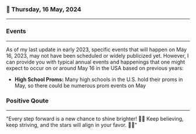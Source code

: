 ### 📅 Thursday, 16 May, 2024
------
### Events
------
As of my last update in early 2023, specific events that will happen on May 16, 2023, may not have been scheduled or widely publicized yet. However, I can provide you with typical annual events and happenings that one might expect to occur on or around May 16 in the USA based on previous years:

- **High School Proms:** Many high schools in the U.S. hold their proms in May, so there could be numerous prom events on May
### Positive Qoute
------
"Every step forward is a new chance to shine brighter! 🚀✨ Keep believing, keep striving, and the stars will align in your favor. 💫🌟"
